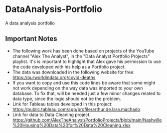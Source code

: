 # DataAnalysis-Portfolio
A data analysis portfolio

## Important Notes
 - The following work has been done based on projects of the YouTube channel "Alex The Analyst", in the "Data Analyst Portfolio Projects" playlist. It's is important to highlight that Alex gave his permission to use the code developed with his help as a Portfolio project.
 - The data was downloaded in the following website for free: https://ourworldindata.org/covid-deaths
 - If you want to copy and use this code lines be aware that some might not work depending on the way data was imported to your own database. To fix that, will be needed just a few minor changes related to data type, since the logic should not be the problem.
 - Link for Tableau tables developed in this project: https://public.tableau.com/app/profile/arthur.de.lara.machado
 - Link for data to Data Cleaning project: https://github.com/AlexTheAnalyst/PortfolioProjects/blob/main/Nashville%20Housing%20Data%20for%20Data%20Cleaning.xlsx
